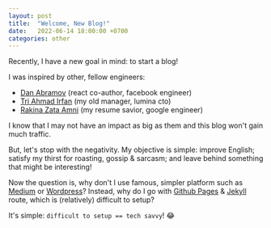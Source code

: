 ```yaml
---
layout: post
title:  "Welcome, New Blog!"
date:   2022-06-14 18:00:00 +0700
categories: other
---
```


Recently, I have a new goal in mind: to start a blog!

I was inspired by other, fellow engineers:
- [Dan Abramov](https://overreacted.io/) (react co-author, facebook engineer)
- [Tri Ahmad Irfan](https://irfan.blog/) (my old manager, lumina cto)
- [Rakina Zata Amni](https://blog.rakina.fyi/) (my resume savior, google engineer)

I know that I may not have an impact as big as them and this blog won't gain much traffic.

But, let's stop with the negativity. My objective is simple: improve English; satisfy my thirst for roasting, gossip & 
sarcasm; and leave behind something that might be interesting!

Now the question is, why don't I use famous, simpler platform such as [Medium](https://medium.com/) or 
[Wordpress](https://wordpress.com/)? Instead, why do I go with [Github Pages](https://pages.github.com/) & 
[Jekyll](https://jekyllrb.com/) route, which is (relatively) difficult to setup?

It's simple: `difficult to setup == tech savvy`! 😂
